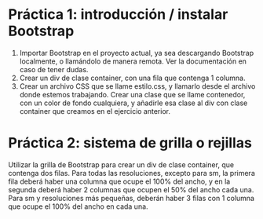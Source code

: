 # Práctica 1: introducción / instalar Bootstrap

1. Importar Bootstrap en el proyecto actual, ya sea descargando Bootstrap localmente, o llamándolo de manera remota. Ver la documentación en caso de tener dudas.
2. Crear un div de clase container, con una fila que contenga 1 columna.
3. Crear un archivo CSS que se llame estilo.css, y llamarlo desde el archivo donde estemos trabajando. Crear una clase que se llame contenedor, con un color de fondo cualquiera, y añadirle esa clase al div con clase container que creamos en el ejercicio anterior.






# Práctica 2: sistema de grilla o rejillas

Utilizar la grilla de Bootstrap para crear un div de clase container, que contenga dos filas.
Para todas las resoluciones, excepto para sm, la primera fila deberá haber una columna que ocupe el 100% del ancho, y en la segunda deberá haber 2 columnas que ocupen el 50% del ancho cada una. Para sm y resoluciones más pequeñas, deberán haber 3 filas con 1 columna que ocupe el 100% del ancho en cada una.


